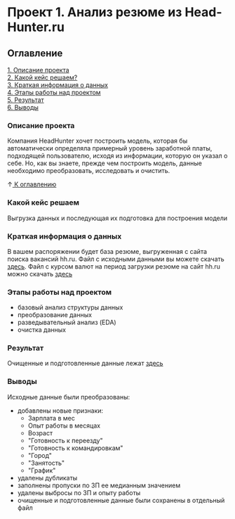 # Проект 1. Анализ резюме из Head-Hunter.ru

## Оглавление
[1. Описание проекта](https://github.com/evilzip/DS_FinalTask/blob/master/README.md#Описание-проекта)  
[2. Какой кейс решаем?](https://github.com/evilzip/DS_FinalTask/blob/master/README.md#Какой-кейс-решаем)  
[3. Краткая информация о данных](https://github.com/evilzip/DS_FinalTask/blob/master/README.md#Краткая-информация-о-данных)  
[4. Этапы работы над проектом](https://github.com/evilzip/DS_FinalTask/blob/master/README.md#Этапы-работы-над-проектом)  
[5. Результат](https://github.com/evilzip/DS_FinalTask/blob/master/README.md#Результат)  
[6. Выводы](https://github.com/evilzip/DS_FinalTask/blob/master/README.md#Выводы)  

### Описание проекта
Компания HeadHunter хочет построить модель, которая бы автоматически определяла примерный уровень заработной платы, подходящей пользователю, исходя из информации, которую он указал о себе. Но, как вы знаете, прежде чем построить модель, данные необходимо преобразовать, исследовать и очистить. 

&uarr;[ К оглавлению](https://github.com/evilzip/DS_FinalTask/blob/master/README.md#ВыводыОглавление)

### Какой кейс решаем
Выгрузка данных и последующая их подготовка для построения модели
### Краткая информация о данных
В вашем распоряжении будет база резюме, выгруженная с сайта поиска вакансий hh.ru.
Файл с исходными данными вы можете скачать [здесь](https://drive.google.com/file/d/1Kb78mAWYKcYlellTGhIjPI-bCcKbGuTn/view?usp=sharing).
Файл с курсом валют на период загрузки резюме на сайт hh.ru можно скачать [здесь](https://lms.skillfactory.ru/asset-v1:SkillFactory+DST-3.0+28FEB2021+type@asset+block@ExchangeRates.zip)  
### Этапы работы над проектом
* базовый анализ структуры данных 
* преобразование данных
* разведывательный анализ (EDA)
* очистка данных
### Результат
Очищенные и подготовленные данные лежат [здесь](https://drive.google.com/file/d/1IRPh4ZftVEkEURxmcnHIGLqE3VpWAk-N/view?usp=drive_link)
### Выводы
Исходные данные были преобразованы:
* добавлены новые признаки:
    * Зарплата в мес 
    * Опыт работы в месяцах
    * Возраст
    * "Готовность к переезду"
    * "Готовность к командировкам"
    * "Город"
    * "Занятость"
    * "График"
* удалены дубликаты
* заполнены пропуски по ЗП ее медианным значением
* удалены выбросы по ЗП и опыту работы
* очищенные и подготовленные данные были сохранены в отдельный файл